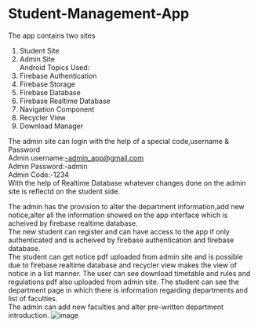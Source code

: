 # Student-Management-App
The app contains two sites
1. Student Site
2. Admin Site
<br>Android Topics Used:
1. Firebase Authentication
2. Firebase Storage
3. Firebase Database
4. Firebase Realtime Database
5. Navigation Component
6. Recycler View
7. Download Manager

The admin site can login with the help of a special code,username & Password<br>
Admin username:-admin_app@gmail.com<br>
Admin Password:-admin<br>
Admin Code:-1234<br>
With the help of Realtime Database whatever changes done on the admin site is reflectd on the student side.<br>

The admin has the provision to alter the department information,add new notice,alter all the information showed on the app interface which is acheived by firebase realtime database.<br>
The new student can register and can have access to the app if only authenticated and is acheived by firebase authentication and firebase database.<br>
The student can get notice pdf uploaded from admin site and is possible due to firebase realtime database and recycler view makes the view of notice in a list manner.
The user can see download timetable and rules and regulations pdf also uploaded from admin site.
The student can see the department page in which there is information regarding departments and list of faculties.<br>
The admin can add new faculties and alter pre-written department introduction.
![image](https://user-images.githubusercontent.com/78889786/170542123-42200d90-5d33-48eb-8e10-5cd8b538dce2.png)

